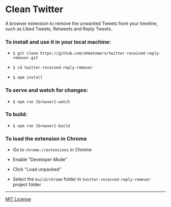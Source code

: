 # Clean Twitter
A browser extension to remove the unwanted Tweets from your timeline, such as Liked Tweets, Retweets and Reply Tweets.

### To install and use it in your local machine:

- `$ git clone https://github.com/ahmetomerv/twitter-received-reply-remover.git`

- `$ cd twitter-received-reply-remover`

- `$ npm install`

### To serve and watch for changes:

- `$ npm run {browser}-watch`

### To build:

- `$ npm run {browser}-build`

### To load the extension in Chrome

- Go to `chrome://extensions` in Chrome

- Enable "Developer Mode"

- Click "Load unpacked"

- Select the `build/chrome` folder in `twitter-received-reply-remover` project folder

---
[MIT License](https://opensource.org/licenses/MIT)